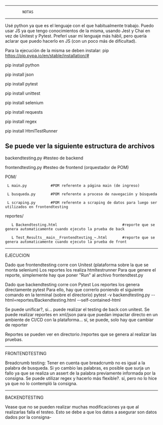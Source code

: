 ----------------------------------------------------
            NOTAS
----------------------------------------------------

Usé python ya que es el lenguaje con el que habitualmente trabajo. Puedo usar JS ya que tengo conocimientos de la misma, usando Jest y Chai en vez de Unitest y Pytest. Preferí usar mi lenguaje más hábil, pero quería aclarar que puedo hacerlo en JS (con un poco más de dificultad).

Para la ejecución de la misma se deben instalar:
pip https://pip.pypa.io/en/stable/installation/#

pip install python

pip install json

pip install pytest

pip install unittest

pip install selenium

pip install requests

pip install regex

pip install HtmlTestRunner


Se puede ver la siguiente estructura de archivos
----------------------------------------------------

backendtesting.py      #testeo de backend

frontendtesting.py     #testeo de frontend (orquestador de POM)

POM/                   

     L main.py           #POM referente a página main (de ingreso)
   
     L busqueda.py       #POM referente a proceso de navegación y búsqueda
   
     L scraping.py       #POM referente a scraping de datos para luego ser utilizados en frontendtesting
   
reportes/

       L Backendtesting.html                              #reporte que se genera automaticamente cuando ejecuto la prueba de back
       
       L Test_Results__main__Frontendtesting_~.html       #reporte que se genera automaticamente cuando ejecuto la prueba de front
       


----------------------------------------------------
EJECUCION

Dado que frontendtesting corre con Unitest (plataforma sobre la que se monta selenium)
Los reportes los realiza htmltestrunner
Para que genere el reporte, simplemente hay que poner "Run" al archivo frontendtest.py

Dado que backendtesting corre con Pytest
Los reportes los genera directamente pytest
Para ello, hay que correrlo poniendo el siguiente comando en la terminal (sobre el directorio)
pytest -v backendtesting.py --html=reportes/Backendtesting.html --self-contained-html

Se puede unificar?, si... puede realizar el testing de back con unitest.
Se puede realizar reportes en xml/json para que puedan impactar directo en un ambiente de CI/CD con la plataforma... sí, se puede, solo hay que cambiar de reporter

Reportes se pueden ver en directorio /reportes que se genera al realizar las pruebas.


----------------------------------------------------
FRONTENDTESTING

Breadcrumb testing: Tener en cuenta que breadcrumb no es igual a la palabra de busqueda.
Si yo cambio las palabras, es posible que surja un fallo ya que se realiza un assert de la palabra previamente informada por la consigna.
Se puede utilizar regex y hacerlo más flexible?. sí, pero no lo hice ya que no lo contempló la consigna.


----------------------------------------------------
BACKENDTESTING

Vease que no se pueden realizar muchas modificaciones ya que al realizarlas falla el testeo.
Esto se debe a que los datos a asegurar son datos dados por la consigna-
